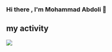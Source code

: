 ### Hi there , I'm Mohammad Abdoli 👋

## my activity
<img src="https://github-readme-stats.vercel.app/api?username=Mohammadabdolii&show_icons=true&theme=radical" />
